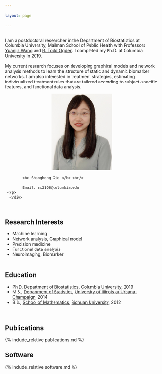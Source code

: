```yaml
---

layout: page

---
```



<div class="container">
<div class="row">&nbsp;</div>
<div class="row">
	<div class="col-md-8">
	I am a postdoctoral researcher in the Department of Biostatistics at Columbia University, Mailman School of Public Health with Professors 
		<a href = "https://blogs.cuit.columbia.edu/yw2016/"> Yuanjia Wang</a> and <a href = "https://www.publichealth.columbia.edu/people/our-faculty/to166"> R. Todd Ogden</a>. I completed my Ph.D. at Columbia University in 2019. <br/><br/>
		My current research focuses on developing graphical models and network analysis methods to learn the structure of static and dynamic biomarker networks. I am also interested in treatment strategies, estimating individualized treatment rules that are tailored according to subject-specific features, and functional data analysis. 
	</div>
      <div class="col-md-4"><a class="thumb" href="#">
	<p align="center">
		<img src="assets/img/bio-photo.jpg" alt="Shanghong Xie" width="200" height="250"/></a> <br/>
	
	        <b> Shanghong Xie </b> <br/>
        
	        Email: sx2168@columbia.edu 
	 </p>
      </div>
  </div>
</div>

<br/>

## Research Interests
  * Machine learning
  * Network analysis, Graphical model
  * Precision medicine
  * Functional data analysis
  * Neuroimaging, Biomarker
<br/>  <br>

		
## Education
* Ph.D, [Department of Biostatistics](https://www.publichealth.columbia.edu/academics/departments/biostatistics), [Columbia University](https://www.columbia.edu/), 2019		
* M.S., [Department of Statistics](https://stat.illinois.edu/), [University of Illinois at Urbana-Champaign](https://illinois.edu/), 2014
* B.S., [School of Mathematics](https://math.scu.edu.cn/English.htm), [Sichuan University](https://en.scu.edu.cn/), 2012		
<br/>  <br>	

	
## Publications
{% include_relative publications.md %}


## Software
{% include_relative software.md %}




